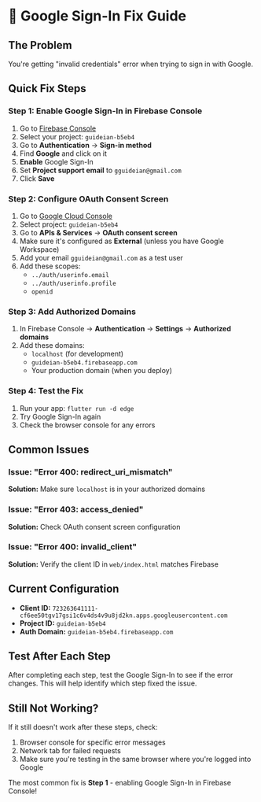 # 🔧 Google Sign-In Fix Guide

## The Problem
You're getting "invalid credentials" error when trying to sign in with Google.

## Quick Fix Steps

### Step 1: Enable Google Sign-In in Firebase Console
1. Go to [Firebase Console](https://console.firebase.google.com/)
2. Select your project: `guideian-b5eb4`
3. Go to **Authentication** → **Sign-in method**
4. Find **Google** and click on it
5. **Enable** Google Sign-In
6. Set **Project support email** to `gguideian@gmail.com`
7. Click **Save**

### Step 2: Configure OAuth Consent Screen
1. Go to [Google Cloud Console](https://console.cloud.google.com/)
2. Select project: `guideian-b5eb4`
3. Go to **APIs & Services** → **OAuth consent screen**
4. Make sure it's configured as **External** (unless you have Google Workspace)
5. Add your email `gguideian@gmail.com` as a test user
6. Add these scopes:
   - `../auth/userinfo.email`
   - `../auth/userinfo.profile`
   - `openid`

### Step 3: Add Authorized Domains
1. In Firebase Console → **Authentication** → **Settings** → **Authorized domains**
2. Add these domains:
   - `localhost` (for development)
   - `guideian-b5eb4.firebaseapp.com`
   - Your production domain (when you deploy)

### Step 4: Test the Fix
1. Run your app: `flutter run -d edge`
2. Try Google Sign-In again
3. Check the browser console for any errors

## Common Issues

### Issue: "Error 400: redirect_uri_mismatch"
**Solution:** Make sure `localhost` is in your authorized domains

### Issue: "Error 403: access_denied"
**Solution:** Check OAuth consent screen configuration

### Issue: "Error 400: invalid_client"
**Solution:** Verify the client ID in `web/index.html` matches Firebase

## Current Configuration
- **Client ID:** `723263641111-cf6ee50tgv17gsi1c6v4ds4v9u8jd2kn.apps.googleusercontent.com`
- **Project ID:** `guideian-b5eb4`
- **Auth Domain:** `guideian-b5eb4.firebaseapp.com`

## Test After Each Step
After completing each step, test the Google Sign-In to see if the error changes. This will help identify which step fixed the issue.

## Still Not Working?
If it still doesn't work after these steps, check:
1. Browser console for specific error messages
2. Network tab for failed requests
3. Make sure you're testing in the same browser where you're logged into Google

The most common fix is **Step 1** - enabling Google Sign-In in Firebase Console!
